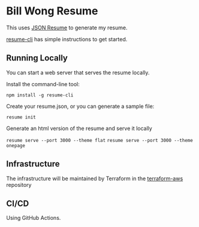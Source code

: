 # Bill Wong Resume

This uses [JSON Resume](https://jsonresume.org/) to generate my resume.

[resume-cli](https://github.com/jsonresume/resume-cli#readme) has simple instructions to get started.

## Running Locally

You can start a web server that serves the resume locally.

Install the command-line tool:

`npm install -g resume-cli`

Create your resume.json, or you can generate a sample file:

`resume init`

Generate an html version of the resume and serve it locally

`resume serve --port 3000 --theme flat`
`resume serve --port 3000 --theme onepage`

## Infrastructure

The infrastructure will be maintained by Terraform in the [terraform-aws](https://github.com/b6wong/terraform-aws) repository

## CI/CD

Using GitHub Actions.
